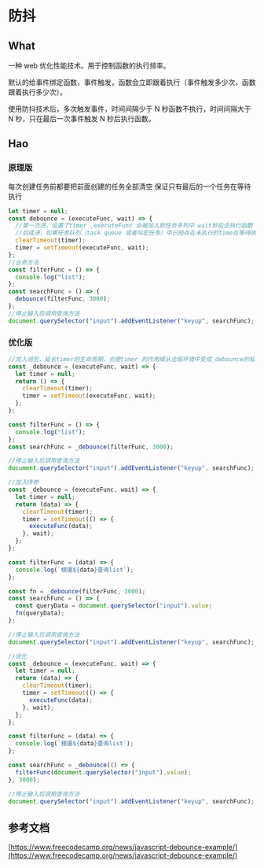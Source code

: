 # 防抖

## What

一种 web 优化性能技术。用于控制函数的执行频率。

默认的给事件绑定函数，事件触发，函数会立即跟着执行（事件触发多少次，函数跟着执行多少次）。

使用防抖技术后，多次触发事件，时间间隔少于 N 秒函数不执行，时间间隔大于 N 秒，只在最后一次事件触发 N 秒后执行函数。

## Hao

### 原理版

每次创建任务前都要把前面创建的任务全部清空
保证只有最后的一个任务在等待执行

```javascript
let timer = null;
const debounce = (executeFunc, wait) => {
  //第一次进，设置了timer ,executeFunc 会被加入到任务多列中 wait秒后会执行函数
  //后续进，如果任务队列（task queue 或者叫宏任务）中已经存在未执行的time在等待执行，则清空他们
  clearTimeout(timer);
  timer = setTimeout(executeFunc, wait);
};
//业务方法
const filterFunc = () => {
  console.log("list");
};
const searchFunc = () => {
  debounce(filterFunc, 3000);
};
//停止输入后调用查询方法
document.querySelector("input").addEventListener("keyup", searchFunc);
```

### 优化版

```javascript
//加入闭包，延长timer的生命周期，也使timer 的作用域从全局环境中变成_debounce的私有变量
const _debounce = (executeFunc, wait) => {
  let timer = null;
  return () => {
    clearTimeout(timer);
    timer = setTimeout(executeFunc, wait);
  };
};

const filterFunc = () => {
  console.log("list");
};
const searchFunc = _debounce(filterFunc, 3000);

//停止输入后调用查询方法
document.querySelector("input").addEventListener("keyup", searchFunc);
```

```javascript
//加入传参
const _debounce = (executeFunc, wait) => {
  let timer = null;
  return (data) => {
    clearTimeout(timer);
    timer = setTimeout(() => {
      executeFunc(data);
    }, wait);
  };
};

const filterFunc = (data) => {
  console.log(`根据${data}查询list`);
};

const fn = _debounce(filterFunc, 3000);
const searchFunc = () => {
  const queryData = document.querySelector("input").value;
  fn(queryData);
};

//停止输入后调用查询方法
document.querySelector("input").addEventListener("keyup", searchFunc);
```

```javascript
//优化
const _debounce = (executeFunc, wait) => {
  let timer = null;
  return (data) => {
    clearTimeout(timer);
    timer = setTimeout(() => {
      executeFunc(data);
    }, wait);
  };
};

const filterFunc = (data) => {
  console.log(`根据${data}查询list`);
};

const searchFunc = _debounce(() => {
  filterFunc(document.querySelector("input").value);
}, 3000);

//停止输入后调用查询方法
document.querySelector("input").addEventListener("keyup", searchFunc);
```

## 参考文档

[https://www.freecodecamp.org/news/javascript-debounce-example/](https://www.freecodecamp.org/news/javascript-debounce-example/)
